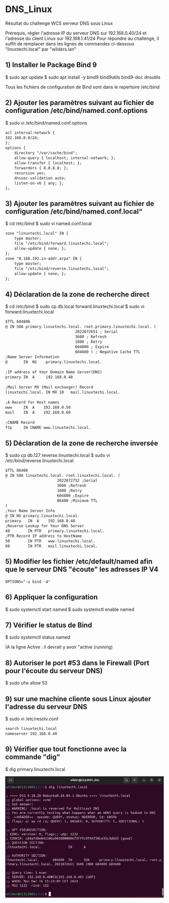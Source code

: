 # DNS_Linux
Résultat du challenge WCS serveur DNS sous Linux


Prérequis, régler l'adresse IP du serveur DNS sur 192.168.0.40/24 et l'adresse du client Linux sur 192.168.1.41/24
Pour répondre au challenge, il suffit de remplacer dans les lignes de commandes ci-dessous "linuxtechi.local" par "wilders.lan"



## 1) Installer le Package Bind 9


  $ sudo apt update
  $ sudo apt install -y bind9 bind9utils bind9-doc dnsutils

Tous les fichiers de configuration de Bind sont dans le repertoire /etc/bind 

## 2) Ajouter les paramètres suivant au fichier de configuration /etc/bind/named.conf.options


  $ sudo vi /etc/bind/named.conf.options

    acl internal-network {
    192.168.0.0/24;
    };
    options {
        directory "/var/cache/bind";
        allow-query { localhost; internal-network; };
        allow-transfer { localhost; };
        forwarders { 8.8.8.8; };
        recursion yes;
        dnssec-validation auto;
        listen-on-v6 { any; };
    };


## 3) Ajouter les paramètres suivant au fichier de configuration /etc/bind/named.conf.local“


  $ cd /etc/bind
  $ sudo vi named.conf.local
    
    zone "linuxtechi.local" IN {
        type master;
        file "/etc/bind/forward.linuxtechi.local";
        allow-update { none; };
    };
    zone "0.168.192.in-addr.arpa" IN {
        type master;
        file "/etc/bind/reverse.linuxtechi.local";
        allow-update { none; };
    };

## 4) Déclaration de la zone de recherche direct

  $ cd /etc/bind
  $ sudo cp db.local forward.linuxtechi.local
  $ sudo vi forward.linuxtechi.local
  
    $TTL 604800
    @ IN SOA primary.linuxtechi.local. root.primary.linuxtechi.local. (
                                   2022072651 ; Serial
                                   3600 ; Refresh
                                   1800 ; Retry
                                   604800 ; Expire
                                   604600 ) ; Negative Cache TTL
    ;Name Server Information
    @       IN  NS    primary.linuxtechi.local.

    ;IP address of Your Domain Name Server(DNS)
    primary IN  A     192.168.0.40

    ;Mail Server MX (Mail exchanger) Record
    linuxtechi.local. IN MX 10   mail.linuxtechi.local.

    ;A Record for Host names
    www     IN  A    192.168.0.50
    mail    IN  A    192.168.0.60

    ;CNAME Record
    ftp     IN CNAME www.linuxtechi.local.



## 5) Déclaration de la zone de recherche inversée



  $ sudo cp db.127 reverse.linuxtechi.local
  $ sudo vi /etc/bind/reverse.linuxtechi.local
    
    $TTL 86400
    @ IN SOA linuxtechi.local. root.linuxtechi.local. (
                           2022072752 ;Serial
                           3600 ;Refresh
                           1800 ;Retry
                           604800 ;Expire
                           86400 ;Minimum TTL
    )
    ;Your Name Server Info
    @ IN NS primary.linuxtechi.local.
    primary   IN  A    192.168.0.40
    ;Reverse Lookup for Your DNS Server
    40        IN PTR   primary.linuxtechi.local.
    ;PTR Record IP address to HostName
    50        IN PTR   www.linuxtechi.local.
    60        IN PTR   mail.linuxtechi.local.




## 5) Modifier les fichier /etc/default/named  afin que le serveur DNS "écoute" les adresses IP V4

    OPTIONS="-u bind -4"




## 6) Appliquer la configuration 


$ sudo systemctl start named
$ sudo systemctl enable named



## 7) Vérifier le status de Bind

$ sudo systemctl status named

(A la ligne Active :   il devrait y avoir "active (running)




## 8) Autoriser le port #53 dans le Firewall (Port pour l'écoute du serveur DNS)


$ sudo ufw allow 53

## 9) sur une machine cliente sous Linux ajouter l'adresse du serveur DNS

$ sudo vi /etc/resolv.conf

    search linuxtechi.local
    nameserver 192.168.0.40


## 9) Vérifier que tout fonctionne avec la commande "dig"

$ dig primary.linuxtechi.local




![DNS_Linux](https://github.com/Hebus79/DNS_Linux/blob/main/images/DIG_VERIF_FIN.png)

